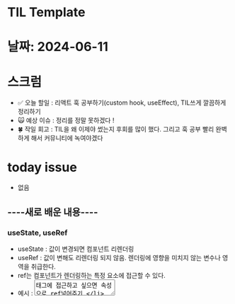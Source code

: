 # TIL Template

# 날짜: 2024-06-11

# 스크럼
- ✅ 오늘 할일 : 리액트 훅 공부하기(custom hook, useEffect), TIL쓰게 깔끔하게 정리하기
- 🙀 예상 이슈 : 정리를 정말 못하겠다 !
- 🍀 작일 회고 : TIL을 왜 이제야 썼는지 후회를 많이 했다. 그리고 훅 공부 빨리 완벽하게 해서 커뮤니티에 녹여야겠다


# today issue
- 없음

## ----새로 배운 내용----
### useState, useRef
- useState : 값이 변경되면 컴포넌트 리렌더링
- useRef : 값이 변해도 리렌더링 되지 않음. 렌더링에 영향을 미치지 않는 변수나 영역을 취급한다.
- ref는 컴포넌트가 렌더링하는 특정 요소에 접근할 수 있다.
- 예시 : <textarea>태그에 접근하고 싶으면 속성으로 ref넣어주기.
```
<textarea ref={ref}>
```
- reference는 객체이기 때문에.
    console.log(ref)                 -> 객체 출력됨
    console.log(ref.current)         -> DOM요소가 출력됨 (<div>어쩌고</div>)
    console.log(ref.current.value)   -> DOM요소의 value값이 출력됨


### hook
- 리액트 훅들은 함수 컴포넌트 내부에서만 호출 가능하다. 
- 조건부, 반복문 내부에서는 호출할 수 없다.
- 그리고 나만의 hook도 제작할 수 있다.(custom hook)

**커스텀 훅 사용 전**
```
import {useState} from "react"

function HookExam(){
	const [name, setName] = useState("")
	const onChange = (e) =>{
		setName(e.target.value)
	}
	
	return (
		<div>
			<input onChange={onChange}/>
			<div>{name}</div>
		</div>
	)
}

export default HookExam;
```

**커스텀 훅 사용 후**
```
import {useState} from "react"

function useInput() {
	const [value, setValue] = useState("")
	const onChange = (e) =>{
		setValue(e.target.value)
	}
	return [value, onChange]
}


function HookExam(){
	const [name, onChange] = useInput("")
	
	return (
		<div>
			<input value={name} onChange={onChange}/>
			<div>{name}</div>
		</div>
	)
}

export default HookExam;
```

### state lifting
- 여러 컴포넌트들은 부모 자식관계를 이루며 계층구조를 형성한다.
- 특정 컴포넌트가 다른 컴포넌트에게 데이터를 전달하려면, **반드시 부모 자식 관계**여야 한다. 
- 하나의 state를 여러 컴포넌트에서 관리할 경우, 컴포넌트의 **공통 부모에서 state를 만들어야 한다.**

### 컴포넌트의 단계
- Mount -> Update -> UnMount

**Mount**
- 컴포넌트가 탄생하는 순간
- 화면에 처음 렌더링 되는 순간
- A컴포넌트가 마운트되었다 == A컴포넌트가 화면에 처음으로 렌더링 되었다.

**Update**
- 컴포넌트카 다시 랜더링 되는 순간
- 리렌더링 될 때를 의미함
- A컴포넌트가 업데이트 되었다 == A컴포넌트가 리렌더링 되었다.

**UnMount**
- 죽음
- 컴포넌트가 화면에서 사라지는 순간
- 렌더링에서 제외되는 순간을 의미
- A컴포넌트가 언마운트 되었다 == A컴포넌트가 화면에서 사라졌다.

### useEffect
- 컴포넌트의 사이드 이펙트는 컴포넌트의 동작에 따라 파생되는 여러 효과를 말한다.
```
useEffect(() => { }, [])
```
첫 번째 인자로는 콜백함수, 두번째 인자로는 배열을 담는다.
두번째 인자로 전달한 배열의 값이 변하면, 사이드 이펙트로써 첫번째 콜백함수가 실행된다.
바뀔 때 마다 콜백함수가 계속 실행된다..
배열에 따라서 useEffect가 달라지기 때문에 이 배열에 “의존한다”라고 하고, 이 배열을 deps라 부른다.

1. 마운트
```
useEffect(() => {
    console.log("Mount")
}, []);
```
 - deps에 있는 변수들이 변해야만 실행되기 때문에
- 이 콜백함수는 마운트 되고 다시는 실행되지 않음 (배열안에 아무것도 없으니까)
- 마운트 됐을 때 한 번만 랜더링 하고 싶은 일이 있다면, 뎁스 배열에 아무것도 넣지 말기

2. 업데이트
```
useEffect(() => {
    if (!isMount.current) {
        isMount.current = true;
        return;
    }
    console.log("Update");
});
```
- 뎁스 배열을 인자로 주지 않으면(생략하면), 콜백함수는 컴포넌트가 리랜더링 될 때마다 실행된다. 
- 만약 업데이트 되는 순간에만 콜백함수 호출하고 싶다면, 현재 컴포넌트가 마운트 됐는지 아닌지 체크하는 변수가 필요하다 -> useRef로 만들기

3. 언마운트
```
useEffect(() => {
    return () => {
        console.log("unmount")
    };
}, [])
```
- useEffect의 콜백함수 안에 return으로 콜백함수를 반환하는 함수를 "클린업" 혹은 "정리함수" 라고 한다.
- 정리함수는 useEffect가 끝날 때 실행된다.
- 지금처럼 뎁스를 빈배열로 전달하면, 
- useEffect는 마운트될 때 실행되기 때문에, 
- 마운트 될 때 실행되고, 언마운트 될 때 종료된다.

### CODE
([🔗노션🔗](https://confusion-clef-a14.notion.site/240611-6f98dcd36b264cb28fa146ced0e0c882?pvs=4))




# 🎱오늘의 회고
백지상태에서 혼자 쌓아올린 코드야 말로 가장 유의미한 것이다.
state의 개념과 ref의 개념, 그리고 부모컴포넌트에서 자식컴포넌트로 state와 함수를 전달하는 것 까지 완벽이해 완료했다.
더 열심히 하자 더더더
